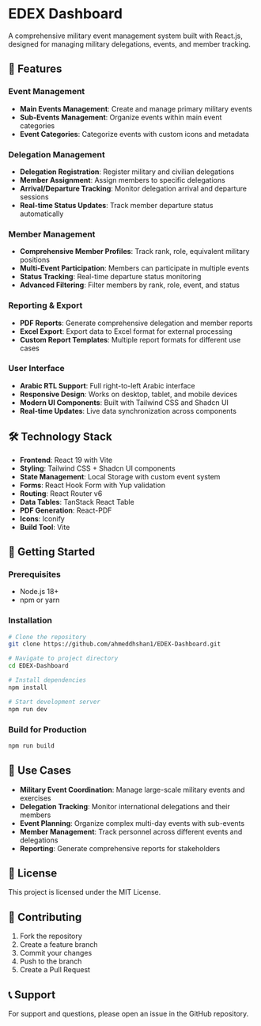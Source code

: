 # EDEX Dashboard

A comprehensive military event management system built with React.js, designed for managing military delegations, events, and member tracking.

## 🚀 Features

### Event Management
- **Main Events Management**: Create and manage primary military events
- **Sub-Events Management**: Organize events within main event categories
- **Event Categories**: Categorize events with custom icons and metadata

### Delegation Management
- **Delegation Registration**: Register military and civilian delegations
- **Member Assignment**: Assign members to specific delegations
- **Arrival/Departure Tracking**: Monitor delegation arrival and departure sessions
- **Real-time Status Updates**: Track member departure status automatically

### Member Management
- **Comprehensive Member Profiles**: Track rank, role, equivalent military positions
- **Multi-Event Participation**: Members can participate in multiple events
- **Status Tracking**: Real-time departure status monitoring
- **Advanced Filtering**: Filter members by rank, role, event, and status

### Reporting & Export
- **PDF Reports**: Generate comprehensive delegation and member reports
- **Excel Export**: Export data to Excel format for external processing
- **Custom Report Templates**: Multiple report formats for different use cases

### User Interface
- **Arabic RTL Support**: Full right-to-left Arabic interface
- **Responsive Design**: Works on desktop, tablet, and mobile devices
- **Modern UI Components**: Built with Tailwind CSS and Shadcn UI
- **Real-time Updates**: Live data synchronization across components

## 🛠️ Technology Stack

- **Frontend**: React 19 with Vite
- **Styling**: Tailwind CSS + Shadcn UI components
- **State Management**: Local Storage with custom event system
- **Forms**: React Hook Form with Yup validation
- **Routing**: React Router v6
- **Data Tables**: TanStack React Table
- **PDF Generation**: React-PDF
- **Icons**: Iconify
- **Build Tool**: Vite

## 🚀 Getting Started

### Prerequisites
- Node.js 18+ 
- npm or yarn

### Installation
```bash
# Clone the repository
git clone https://github.com/ahmeddhshan1/EDEX-Dashboard.git

# Navigate to project directory
cd EDEX-Dashboard

# Install dependencies
npm install

# Start development server
npm run dev
```

### Build for Production
```bash
npm run build
```

## 🎯 Use Cases

- **Military Event Coordination**: Manage large-scale military events and exercises
- **Delegation Tracking**: Monitor international delegations and their members
- **Event Planning**: Organize complex multi-day events with sub-events
- **Member Management**: Track personnel across different events and delegations
- **Reporting**: Generate comprehensive reports for stakeholders

## 📝 License

This project is licensed under the MIT License.

## 🤝 Contributing

1. Fork the repository
2. Create a feature branch
3. Commit your changes
4. Push to the branch
5. Create a Pull Request

## 📞 Support

For support and questions, please open an issue in the GitHub repository.